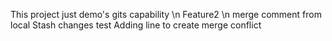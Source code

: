 This project just demo's gits capability \n
Feature2 \n
merge comment from local
Stash changes test
Adding line to create merge conflict
